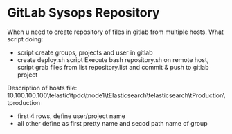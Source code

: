 # GitLab Sysops Repository
When u need to create repository of files in gitlab from multiple hosts.
What script doing:

 - script create groups, projects and user in gitlab
 - create deploy.sh script
Execute bash repository.sh on remote host, script grab files from list repository.list and commit & push to gitlab project

Description of hosts file:
10.100.100.100\telastic\tpdc\tnode1\tElasticsearch\telasticsearch\tProduction\tproduction

 - first 4 rows, define user/project name
 - all other define as first pretty name and secod path name of group
